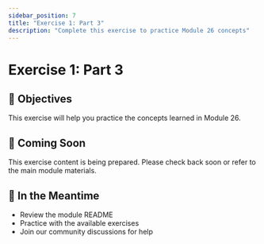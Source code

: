 ```yaml
---
sidebar_position: 7
title: "Exercise 1: Part 3"
description: "Complete this exercise to practice Module 26 concepts"
---
```


# Exercise 1: Part 3

## 🎯 Objectives

This exercise will help you practice the concepts learned in Module 26.

## 📝 Coming Soon

This exercise content is being prepared. Please check back soon or refer to the main module materials.

## 🚀 In the Meantime

- Review the module README
- Practice with the available exercises
- Join our community discussions for help

